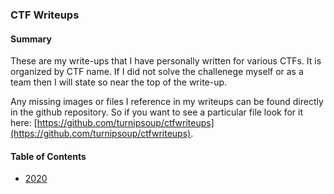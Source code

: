 ### CTF Writeups

#### Summary
These are my write-ups that I have personally written for various CTFs. It is organized by CTF name. If I did not solve the challenege myself or as a team then I will state so near the top of the write-up.

Any missing images or files I reference in my writeups can be found directly in the github repository. So if you want to see a particular file look for it here: [https://github.com/turnipsoup/ctfwriteups](https://github.com/turnipsoup/ctfwriteups).

#### Table of Contents
- [2020](2020)
